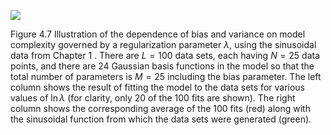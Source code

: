 
![](https://cdn.mathpix.com/cropped/2024_05_26_d7ac92f7ef61188399a4g-1.jpg?height=1486&width=1518&top_left_y=302&top_left_x=144)

Figure 4.7 Illustration of the dependence of bias and variance on model complexity governed by a regularization parameter $\lambda$, using the sinusoidal data from Chapter 1 . There are $L=100$ data sets, each having $N=25$ data points, and there are 24 Gaussian basis functions in the model so that the total number of parameters is $M=25$ including the bias parameter. The left column shows the result of fitting the model to the data sets for various values of $\ln \lambda$ (for clarity, only 20 of the 100 fits are shown). The right column shows the corresponding average of the 100 fits (red) along with the sinusoidal function from which the data sets were generated (green).